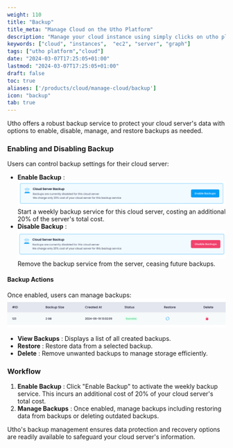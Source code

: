 ```yaml
---
weight: 110
title: "Backup"
title_meta: "Manage Cloud on the Utho Platform"
description: "Manage your cloud instance using simply clicks on utho platform"
keywords: ["cloud", "instances",  "ec2", "server", "graph"]
tags: ["utho platform","cloud"]
date: "2024-03-07T17:25:05+01:00"
lastmod: "2024-03-07T17:25:05+01:00"
draft: false
toc: true
aliases: ['/products/cloud/manage-cloud/backup']
icon: "backup"
tab: true
---
```

Utho offers a robust backup service to protect your cloud server's data with options to enable, disable, manage, and restore backups as needed.

### Enabling and Disabling Backup

Users can control backup settings for their cloud server:

* **Enable Backup** : ![1718872539013](image/index/1718872539013.png)Start a weekly backup service for this cloud server, costing an additional 20% of the server's total cost.
* **Disable Backup** : ![1718872547076](image/index/1718872547076.png)Remove the backup service from the server, ceasing future backups.

#### Backup Actions

Once enabled, users can manage backups:![1718872570159](image/index/1718872570159.png)

* **View Backups** : Displays a list of all created backups.
* **Restore** : Restore data from a selected backup.
* **Delete** : Remove unwanted backups to manage storage efficiently.

### Workflow

1. **Enable Backup** : Click "Enable Backup" to activate the weekly backup service. This incurs an additional cost of 20% of your cloud server's total cost.
2. **Manage Backups** : Once enabled, manage backups including restoring data from backups or deleting outdated backups.

Utho's backup management ensures data protection and recovery options are readily available to safeguard your cloud server's information.
